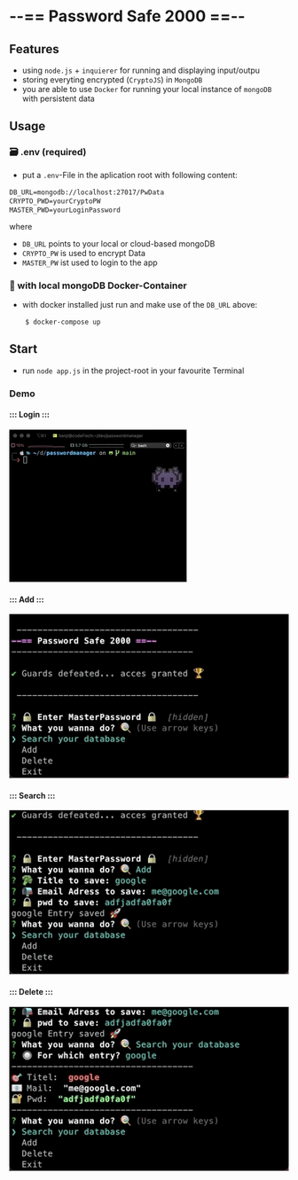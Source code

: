 # --== Password Safe 2000 ==--

## Features

- using `node.js` + `inquierer` for running and displaying input/outpu
- storing everyting encrypted (`CryptoJS`) in `MongoDB`
- you are able to use `Docker` for running your local instance of `mongoDB` with persistent data

## Usage

### 🗃 .env (required)

- put a `.env`-File in the aplication root with following content:

```
DB_URL=mongodb://localhost:27017/PwData
CRYPTO_PWD=yourCryptoPW
MASTER_PWD=yourLoginPassword
```

where

- `DB_URL` points to your local or cloud-based mongoDB
- `CRYPTO_PW` is used to encrypt Data
- `MASTER_PW` ist used to login to the app

### 🐳 with local mongoDB Docker-Container

- with docker installed just run and make use of the `DB_URL` above:

```Shell
    $ docker-compose up
```

## Start

- run `node app.js` in the project-root in your favourite Terminal

### Demo

#### ::: Login :::

![pwSafe Login](./assets/pwSafe-login.gif)

#### ::: Add :::

![pwSafe Add](./assets/pwSafe-add.gif)

#### ::: Search :::

![pwSafe Search](./assets/pwSafe-search.gif)

#### ::: Delete :::

![pwSafe Delete](./assets/pwSafe-delete.gif)
